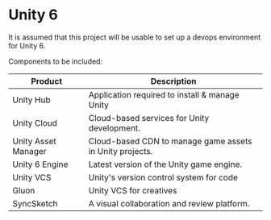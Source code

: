 # Unity 6

It is assumed that this project will be usable to set up a devops environment for Unity 6.

Components to be included:

| Product             | Description                                              |
| ------------------- | -------------------------------------------------------- |
| Unity Hub           | Application required to install & manage Unity           |
| Unity Cloud         | Cloud-based services for Unity development.              |
| Unity Asset Manager | Cloud-based CDN to manage game assets in Unity projects. |
| Unity 6 Engine      | Latest version of the Unity game engine.                 |
| Unity VCS           | Unity's version control system for code                  |
| Gluon               | Unity VCS for creatives                                  |
| SyncSketch          | A visual collaboration and review platform.              |


